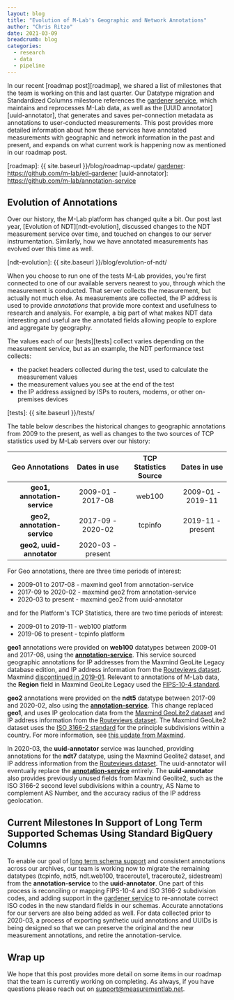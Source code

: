 ```yaml
---
layout: blog
title: "Evolution of M-Lab's Geographic and Network Annotations"
author: "Chris Ritzo"
date: 2021-03-09
breadcrumb: blog
categories:
  - research
  - data
  - pipeline
---
```


In our recent [roadmap post][roadmap], we shared a list of milestones that the team is
working on this and last quarter. Our Datatype migration and Standardized
Columns milestone references the [gardener service][gardener], which maintains and
reprocesses M-Lab data, as well as the [UUID annotator][uuid-annotator], that
generates and saves per-connection metadata as annotations to user-conducted
measurements. This post provides more detailed information about how these
services have annotated measurements with geographic and network information in
the past and present, and expands on what current work is happening now as
mentioned in our roadmap post.<!--more-->

[roadmap]: {{ site.baseurl }}/blog/roadmap-update/
[gardener]: https://github.com/m-lab/etl-gardener
[uuid-annotator]: https://github.com/m-lab/annotation-service

## Evolution of Annotations

Over our history, the M-Lab platform has changed quite a bit. Our post last year,
[Evolution of NDT][ndt-evolution], discussed changes to the NDT measurement
service over time, and touched on changes to our server instrumentation.
Similarly, how we have annotated measurements has evolved over this time as well.

[ndt-evolution]: {{ site.baseurl }}/blog/evolution-of-ndt/

When you choose to run one of the tests M-Lab provides, you're first connected
to one of our available servers nearest to you, through which the measurement is
conducted. That server collects the measurement, but actually not much else. As
measurements are collected, the IP address is used to provide _annotations_ that
provide more context and usefulness to research and analysis. For example, a big
part of what makes NDT data interesting and useful are the annotated
fields allowing people to explore and aggregate by geography. 

The values each of our [tests][tests] collect varies depending on the
measurement service, but as an example, the NDT performance test collects:

* the packet headers collected during the test, used to calculate the
  measurement values
* the measurement values you see at the end of the test
* the IP address assigned by ISPs to routers, modems, or other on-premises devices

[tests]: {{ site.baseurl }}/tests/

The table below describes the historical changes to geographic annotations from
2009 to the present, as well as changes to the two sources of TCP statistics
used by M-Lab servers over our history:

| **Geo Annotations** | Dates in use | **TCP Statistics Source** | Dates in use |
|:-------------------:|:------------:|:-------------------------:|:------------:|
| **geo1, annotation-service** | 2009-01 - 2017-08 | web100 | 2009-01 - 2019-11 |
| **geo2, annotation-service** | 2017-09 - 2020-02 | tcpinfo | 2019-11 - present | 
| **geo2, uuid-annotator**     | 2020-03 - present |  |  |

For Geo annotations, there are three time periods of interest:
* 2009-01 to 2017-08 - maxmind geo1 from annotation-service
* 2017-09 to 2020-02 - maxmind geo2 from annotation-service
* 2020-03 to present - maxmind geo2 from uuid-annotator

and for the Platform's TCP Statistics, there are two time periods of interest:
* 2009-01 to 2019-11 - web100 platform
* 2019-06 to present - tcpinfo platform

**geo1** annotations were provided on **web100** datatypes between 2009-01 and
2017-08, using the **[annotation-service][anno-service]**. This service sourced
geographic annotations for IP addresses from the Maxmind GeoLite Legacy database
edition, and IP address information from the [Routeviews dataset][routeviews].
Maxmind [discontinued in 2019-01][geolite-legacy]. Relevant to annotations of
M-Lab data, the **Region** field in Maxmind GeoLite Legacy used the [FIPS-10-4 standard][fips].

**geo2** annotations were provided on the **ndt5** datatype between 2017-09 and
2020-02, also using the **[annotation-service][anno-service]**. This change
replaced **geo1**, and uses IP geolocation data from the [Maxmind GeoLite2
dataset][geolite2] and IP address information from the [Routeviews dataset][routeviews]. The
Maxmind GeoLite2 dataset uses the [ISO 3166-2 standard][iso3166]
for the principle subdivisions within a country. For more information, see [this
update from Maxmind][maxmind-update].

[geolite-legacy]: https://support.maxmind.com/geolite-legacy-discontinuation-notice/
[anno-service]: https://github.com/m-lab/annotation-service
[geolite2]: https://dev.maxmind.com/geoip/geoip2/geolite2/
[fips]: https://en.wikipedia.org/wiki/FIPS_10-4
[iso3166]: https://en.wikipedia.org/wiki/ISO_3166-2
[routeviews]: http://www.routeviews.org/routeviews/
[maxmind-update]: https://dev.maxmind.com/geoip/geoip2/whats-new-in-geoip2/

In 2020-03, the **uuid-annotator** service was launched, providing annotations
for the **ndt7** datatype, using the Maxmind Geolite2 dataset, and IP address
information from the [Routeviews dataset][routeviews]. The uuid-annotator will
eventually replace the **[annotation-service][anno-service]** entirely. The
**uuid-annotator** also provides previously unused fields from Maxmind Geolite2,
such as the ISO 3166-2 second level subdivisions within a country, AS Name to
complement AS Number, and the accuracy radius of the IP address geolocation.

## Current Milestones In Support of Long Term Supported Schemas Using Standard BigQuery Columns

To enable our goal of [long term schema support][lts] and consistent annotations across
our archives, our team is working now to migrate the remaining datatypes
(tcpinfo, ndt5, ndt.web100, traceroute1, traceroute2, sidestream) from
the **annotation-service** to the **uuid-annotator**. One part of this process
is reconciling or mapping FIPS-10-4 and ISO 3166-2 subdivision codes, and
adding support in the [gardener service][gardener] to re-annotate correct ISO
codes in the new standard fields in our schemas. Accurate annotations for our servers are
also being added as well. For data collected prior to 2020-03, a process of
exporting synthetic uuid annotations and UUIDs is being designed so that we can
preserve the original and the new measurement annotations, and retire the
annotation-service.

[lts]: https://www.measurementlab.net/blog/long-term-schema-support-standard-columns/
[gardener]: https://github.com/m-lab/etl-gardener/

## Wrap up

We hope that this post provides more detail on some items in our roadmap that
the team is currently working on completing. As always, if you have
questions please reach out on support@measurementlab.net.
